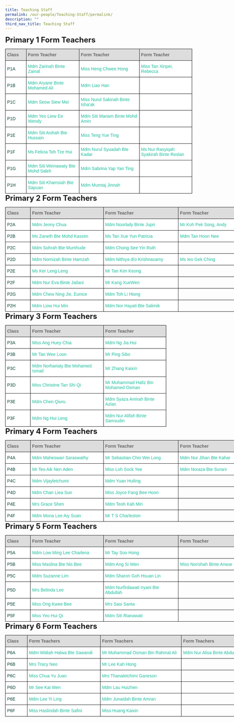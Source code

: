 ```yaml
---
title: Teaching Staff
permalink: /our-people/Teaching-Staff/permalink/
description: ""
third_nav_title: Teaching Staff
---
```

<style type="text/css">
.tg  {border-collapse:collapse;border-spacing:0;margin:0px auto;}
.tg td{border-color:black;border-style:solid;border-width:1px;font-family:Arial, sans-serif;font-size:14px;
  overflow:hidden;padding:10px 5px;word-break:normal;}
.tg th{border-color:black;border-style:solid;border-width:1px;font-family:Arial, sans-serif;font-size:14px;
  font-weight:normal;overflow:hidden;padding:10px 5px;word-break:normal;}
.tg .tg-yhj3{background-color:#FFF;color:#0C463A;text-align:left;vertical-align:middle}
.tg .tg-feqv{background-color:#DDD;color:#666;font-weight:bold;text-align:left;vertical-align:middle}
.tg .tg-o5fr{background-color:#FFF;color:#FD6500;text-align:left;vertical-align:middle}
</style>
<span style="font-size:24px"><b>Primary 1 Form Teachers</b></span><br>

<table align="left" class="tg" style="undefined; table-layout: fixed; width: 598px">
<colgroup>
<col style="width: 80px">
<col style="width: 234px">
<col style="width: 284px">
	<col style="width: 240px">
</colgroup>
<tbody>
 <tr>
		<td class="tg-feqv"><span style="color:#666;background-color:#DDD"><b>Class</b></span></td>
		<td class="tg-feqv"><span style="color:#666;background-color:#DDD"><b>Form Teacher</b></span></td>
		<td class="tg-feqv"><span style="color:#666;background-color:#DDD"><b>Form Teacher</b></span></td>
	<td class="tg-feqv"><span style="color:#666;background-color:#DDD"><b>Form Teacher</b></span></td>
  </tr>

<!-- Primary 1 Form Teachers --> 
<tr>
    <td class="tg-yhj3">P1A<br></td>
    <td class="tg-yhj3"><a href="mailto:zarinah_zainal@moe.edu.sg" style="text-decoration:none; color:#1ABC9C">Mdm Zarinah Binte Zainal</a><br></td>
<td class="tg-yhj3"><a href="mailto:heng_chwee_hong@moe.edu.sg" style="text-decoration:none; color:#1ABC9C">Miss Heng Chwee Hong</a><br></td>
<td class="tg-yhj3"><a href="mailto:heng_chwee_hong@moe.edu.sg" style="text-decoration:none; color:#1ABC9C">Miss Tan Xinpei, Rebecca</a><br></td>
</tr>
<tr>
   <td class="tg-yhj3">P1B<br></td>
   <td class="tg-yhj3"><a href="mailto:aryane_mohamed_ali@moe.edu.sg" style="text-decoration:none; color:#1ABC9C">Mdm Aryane Binte Mohamed Ali</a><br></td>
		<td class="tg-yhj3"><a href="mailto:liao_han@moe.edu.sg" style="text-decoration:none; color:#1ABC9C">Mdm Liao Han</a><br></td>
	<td class="tg-yhj3"><a style="text-decoration:none; color:#1ABC9C"></a><br></td>
</tr>
<tr>
  <td class="tg-yhj3">P1C<br></td>
  <td class="tg-yhj3"><a href="mailto:seow_siew_mei@moe.edu.sg" style="text-decoration:none;color:#1ABC9C">Mdm Seow Siew Mei</a><br></td>
<td class="tg-yhj3"><a href="mailto:nurul_sakinah_ishaak@moe.edu.sg" style="text-decoration:none;color:#1ABC9C">Miss Nurul Sakinah Binte Isha'ak</a><br></td>
<td class="tg-yhj3"><a style="text-decoration:none; color:#1ABC9C"></a><br></td>
</tr>
<tr>
  <td class="tg-yhj3">P1D<br></td>
  <td class="tg-yhj3"><a href="mailto:yeo_liew_ee_wendy@moe.edu.sg" style="text-decoration:none;color:#1ABC9C">Mdm Yeo Liew Ee Wendy</a><br></td>
 <td class="tg-yhj3"><a href="mailto:siti_mariam_mohd_amin@moe.edu.sg" style="text-decoration:none;color:#1ABC9C">Mdm Siti Mariam Binte Mohd Amin</a><br></td>
<td class="tg-yhj3"><a style="text-decoration:none; color:#1ABC9C"></a><br></td>
</tr>
<tr>
  <td class="tg-yhj3">P1E<br></td>
  <td class="tg-yhj3"><a href="mailto:siti_aishah_hussain@moe.edu.sg" style="text-decoration:none;color:#1ABC9C">Mdm Siti Aishah Bte Hussain</a><br></td>
	<td class="tg-yhj3"><a href="mailto:teng_yue_ting@moe.edu.sg" style="text-decoration:none;color:#1ABC9C">Miss Teng Yue Ting</a><br></td>
<td class="tg-yhj3"><a style="text-decoration:none; color:#1ABC9C"></a><br></td>
</tr>
<tr>
  <td class="tg-yhj3">P1F<br></td>
  <td class="tg-yhj3"><a href="mailto:toh_sze_hui@moe.edu.sg" style="text-decoration:none;color:#1ABC9C">Ms Felicia Toh Tze Hui</a><br></td>
<td class="tg-yhj3"><a href="mailto:nurul_syuadah_kadar@moe.edu.sg" style="text-decoration:none;color:#1ABC9C">Mdm Nurul Syuadah Bte Kadar</a><br></td>
	<td class="tg-yhj3"><a href="mailto:nur_rasyiqah_syakirah_roslan@moe.edu.sg" style="text-decoration:none;color:#1ABC9C">Ms Nur Rasyiqah Syakirah Binte Roslan</a><br></td>
</tr>
<tr>
<td class="tg-yhj3">P1G<br></td>
<td class="tg-yhj3"><a href="mailto:siti_weinawaty_mohd_salleh@moe.edu.sg" style="text-decoration:none;color:#1ABC9C">Mdm Siti Weinawaty Bte Mohd Saleh</a><br></td>
<td class="tg-yhj3"><a href="mailto:yap_yan_ting_sabrina@moe.edu.sg" style="text-decoration:none;color:#1ABC9C">Mdm Sabrina Yap Yan Ting</a><br></td>
<td class="tg-yhj3"><a style="text-decoration:none; color:#1ABC9C"></a><br></td>
</tr>
	
<tr>
<td class="tg-yhj3">P1H<br></td>
<td class="tg-yhj3"><a href="mailto:siti_khamsiah_sapuan@moe.edu.sg" style="text-decoration:none;color:#1ABC9C">Mdm Siti Khamsiah Bte Sapuan</a><br></td>
<td class="tg-yhj3"><a href="mailto:mailto:mumtaj_jinnah@moe.edu.sg" style="text-decoration:none;color:#1ABC9C">Mdm Mumtaj Jinnah</a><br></td>
<td class="tg-yhj3"><a style="text-decoration:none; color:#1ABC9C"></a><br></td>
</tr>
</tbody>
</table>

<span style="font-size:24px"><b>Primary 2 Form Teachers</b></span><br>

<table align="left" class="tg" style="undefined;table-layout: fixed; width: 834px">

<colgroup>
<col style="width: 80px">
<col style="width: 234px">
<col style="width: 240px">
<col style="width: 280px">
</colgroup>

<tbody>
<tr>
	<td class="tg-feqv"><span style="color:#666;background-color:#DDD"><b>Class</b></span></td>
	<td class="tg-feqv"><span style="color:#666;background-color:#DDD"><b>Form Teacher</b></span></td>
	<td class="tg-feqv"><span style="color:#666;background-color:#DDD"><b>Form Teacher</b></span></td>
	<td class="tg-feqv"><span style="color:#666;background-color:#DDD"><b>Form Teacher</b></span></td>
 </tr>
  
<!-- Primary 2 Form Teachers -->	
<tr>
 <td class="tg-yhj3">P2A<br></td>
 <td class="tg-yhj3"><a href="mailto:chua_baofeng_jenny@moe.edu.sg" style="text-decoration:none;color:#1ABC9C">Mdm Jenny Chua</a><br></td>
<td class="tg-yhj3"><a href="mailto:noorlaily_jupri@moe.edu.sg" style="text-decoration:none;color:#1ABC9C">Mdm Noorlaily Binte Jupri</a><br></td>
<td class="tg-yhj3"><a href="mailto:koh_pek_song_andy@moe.edu.sg" style="text-decoration:none;color:#1ABC9C">Mr Koh Pek Song, Andy</a><br></td>
</tr>
<tr>
<td class="tg-yhj3">P2B<br></td>
<td class="tg-yhj3"><a href="mailto:zaneth_mohd_kassim@moe.edu.sg" style="text-decoration:none;color:#1ABC9C">Ms Zaneth Bte Mohd Kassim</a><br></td>
<td class="tg-yhj3"><a href="mailto:tan_xue_yun_patricia@moe.edu.sg" style="text-decoration:none;color:#1ABC9C">Ms Tan Xue Yun Patricia</a><br></td>
<td class="tg-yhj3"><a href="mailto:tan_hoon_nee@moe.edu.sg" style="text-decoration:none;color:#1ABC9C">Mdm Tan Hoon Nee</a><br></td>
</tr>
<tr>
<td class="tg-yhj3">P2C<br></td>
<td class="tg-yhj3"><a href="mailto:sohrah_mumhude@moe.edu.sg" style="text-decoration:none;color:#1ABC9C">Mdm Sohrah Bte Mumhude</a><br></td>
<td class="tg-yhj3"><a href="mailto:chong_see_yin@moe.edu.sg" style="text-decoration:none;color:#1ABC9C">Mdm Chong See Yin Ruth</a><br></td>
<td><br></td>
</tr>
<tr>
<td class="tg-yhj3">P2D<br></td>
<td class="tg-yhj3"><a href="mailto:nornizah_hamzah@moe.edu.sg" style="text-decoration:none;color:#1ABC9C">Mdm Nornizah Binte Hamzah</a><br></td>
<td class="tg-yhj3"><a href="mailto:nithiya_krishnasamy@moe.edu.sg" style="text-decoration:none;color:#1ABC9C">Mdm Nithiya d/o Krishnasamy</a><br></td>
<td class="tg-yhj3"><a href="mailto:ieo_gek_ching@moe.edu.sg" style="text-decoration:none;color:#1ABC9C">Ms Ieo Gek Ching</a><br></td>
</tr>
<tr>
<td class="tg-yhj3">P2E<br></td>
<td class="tg-yhj3"><a href="mailto:ker_leng_leng@moe.edu.sg" style="text-decoration:none;color:#1ABC9C">Ms Ker Leng Leng</a><br></td>
<td class="tg-yhj3"><a href="mailto:tan_kim_keong@moe.edu.sg" style="text-decoration:none;color:#1ABC9C">Mr Tan Kim Keong</a><br></td>
<td><br></td>
</tr>
<tr>
<td class="tg-yhj3">P2F<br></td>
<td class="tg-yhj3"><a href="mailto:nur_eva_jailani@moe.edu.sg" style="text-decoration:none;color:#1ABC9C">Mdm Nur Eva Binte Jailani</a><br></td>
<td class="tg-yhj3"><a href="mailto:kang_xue_wen@moe.edu.sg" style="text-decoration:none;color:#1ABC9C">Mr Kang XueWen</a><br></td>
<td><br></td>
</tr>
<tr>
<td class="tg-yhj3">P2G<br></td>
 <td class="tg-yhj3"><a href="mailto:chew_ning_jie_eunice@moe.edu.sg" style="text-decoration:none;color:#1ABC9C">Mdm Chew Ning Jie, Eunice</a><br></td>
<td class="tg-yhj3"><a href="mailto:toh_li_hiong@moe.edu.sg" style="text-decoration:none;color:#1ABC9C">Mdm Toh Li Hiong</a><br></td>
<td><br></td>
</tr>
<tr>
<td class="tg-yhj3">P2H<br></td>
<td class="tg-yhj3"><a href="mailto:liow_hui_min@moe.edu.sg" style="text-decoration:none;color:#1ABC9C">Mdm Liow Hui Min</a><br></td>
<td class="tg-yhj3"><a href="mailto:nor_hayati_salimik@moe.edu.sg" style="text-decoration:none;color:#1ABC9C">Mdm Nor Hayati Bte Salimik</a><br></td>
<td><br></td>
</tr>
</tbody>
</table>
			
<span style="font-size:24px"><b>Primary 3 Form Teachers</b></span><br>

<table align="left" class="tg" style="undefined; table-layout: fixed; width: 598px">

<colgroup>
<col style="width: 80px">
<col style="width: 234px">
<col style="width: 200px">
</colgroup>
<tbody>
<tr>
	<td class="tg-feqv"><span style="color:#666;background-color:#DDD"><b>Class</b></span></td>
	<td class="tg-feqv"><span style="color:#666;background-color:#DDD"><b>Form Teacher</b></span></td>
	<td class="tg-feqv"><span style="color:#666;background-color:#DDD"><b>Form Teacher</b></span></td>
</tr>

<!-- Primary 3 Form Teachers -->
<tr>
<td class="tg-yhj3">P3A<br></td>
<td class="tg-yhj3"><a href="mailto:ang_huey_chia@moe.edu.sg" style="text-decoration:none;color:#1ABC9C">Miss Ang Huey Chia</a><br></td>
<td class="tg-yhj3"><a href="mailto:ng_jia_hui@moe.edu.sg" style="text-decoration:none;color:#1ABC9C">Mdm Ng Jia Hui</a><br></td>
</tr>
<tr>
<td class="tg-yhj3">P3B<br></td>
<td class="tg-yhj3"><a href="mailto:tan_wee_loon@moe.edu.sg" style="text-decoration:none;color:#1ABC9C">Mr Tan Wee Loon</a><br></td>
<td class="tg-yhj3"><a href="mailto:ping_sibo@moe.edu.sg" style="text-decoration:none;color:#1ABC9C">Mr Ping Sibo</a><br></td>
</tr>
<tr>
<td class="tg-yhj3">P3C<br></td>
 <td class="tg-yhj3"><a href="mailto:norhariaty_mohamed_ismail@moe.edu.sg" style="text-decoration:none;color:#1ABC9C">Mdm Norhariaty Bte Mohamed Ismail</a><br></td>
<td class="tg-yhj3"><a href="mailto:zhang_kaixin@moe.edu.sg" style="text-decoration:none;color:#1ABC9C">Mr Zhang Kaixin</a><br></td>
</tr>
<tr>
<td class="tg-yhj3">P3D<br></td>
<td class="tg-yhj3"><a href="mailto:tan_shi_qi_christine@moe.edu.sg" style="text-decoration:none;color:#1ABC9C">Miss Christine Tan Shi Qi</a><br></td>
<td class="tg-yhj3"><a href="mailto:muhammad_hafiz_mohamed_osm@moe.edu.sg" style="text-decoration:none;color:#1ABC9C">Mr Muhammad Hafiz Bin Mohamed Osman</a><br></td>
</tr>
<tr>
<td class="tg-yhj3">P3E<br></td>
<td class="tg-yhj3"><a href="mailto:chen_qiuru@moe.edu.sg" style="text-decoration:none;color:#1ABC9C">Mdm Chen Qiuru</a><br></td>
<td class="tg-yhj3"><a href="mailto:syaza_amirah_azlan@moe.edu.sg" style="text-decoration:none;color:#1ABC9C">Mdm Syaza Amirah Binte Azlan</a><br></td>
</tr>
<tr>
<td class="tg-yhj3">P3F<br></td>
<td class="tg-yhj3"><a href="mailto:ng_hui_leng@moe.edu.sg" style="text-decoration:none;color:#1ABC9C">Mdm Ng Hui Leng</a><br></td>
<td class="tg-yhj3"><a href="mailto:nur_alifah_samsudin@moe.edu.sg" style="text-decoration:none;color:#1ABC9C">Mdm Nur Alifah Binte Samsudin</a><br></td>
</tr>
</tbody>
</table>

<span style="font-size:24px"><b>Primary 4 Form Teachers</b></span><br>

<table align="left" class="tg" style="undefined;table-layout: fixed; width: 794px">
<colgroup>
<col style="width: 80px">
<col style="width: 234px">
<col style="width: 240px">
<col style="width: 240px">
</colgroup>
<tbody>
<tr>
	<td class="tg-feqv"><span style="color:#666;background-color:#DDD"><b>Class</b></span></td>
	<td class="tg-feqv"><span style="color:#666;background-color:#DDD"><b>Form Teacher</b></span></td>
	<td class="tg-feqv"><span style="color:#666;background-color:#DDD"><b>Form Teacher</b></span></td>
	<td class="tg-feqv"><span style="color:#666;background-color:#DDD"><b>Form Teacher</b></span></td>
 </tr>
  
<!-- Primary 4 Form Teachers -->
<tr>
<td class="tg-yhj3">P4A<br></td>
<td class="tg-yhj3"><a href="mailto:maheswari_saraswathy@moe.edu.sg" style="text-decoration:none;color:#1ABC9C">Mdm Maheswari Saraswathy</a><br></td>
<td class="tg-yhj3"><a href="mailto:chin_wei_long_sebastian@moe.edu.sg" style="text-decoration:none;color:#1ABC9C">Mr Sebastian Chin Wei Long</a><br></td>
<td class="tg-yhj3"><a href="mailto:nur_jihan_kahar@moe.edu.sg" style="text-decoration:none;color:#1ABC9C">Mdm Nur Jihan Bte Kahar</a><br></td>
</tr>
<tr>
<td class="tg-yhj3">P4B<br></td>
<td class="tg-yhj3"><a href="mailto:teo_aik_nen_aden@moe.edu.sg" style="text-decoration:none;color:#1ABC9C">Mr Teo Aik Nen Aden</a><br></td>
<td class="tg-yhj3"><a href="mailto:loh_sock_yee@moe.edu.sg" style="text-decoration:none;color:#1ABC9C">Miss Loh Sock Yee</a><br></td>
<td class="tg-yhj3"><a href="mailto:noraza_surani@moe.edu.sg" style="text-decoration:none;color:#1ABC9C">Mdm Noraza Bte Surani</a><br></td>
</tr>
<tr>
<td class="tg-yhj3">P4C<br></td>
<td class="tg-yhj3"><a href="mailto:vijayletchumi_periasamy@moe.edu.sg" style="text-decoration:none;color:#1ABC9C">Mdm Vijayletchumi</a><br></td>
<td class="tg-yhj3"><a href="mailto:yuan_huiling@moe.edu.sg" style="text-decoration:none;color:#1ABC9C">Mdm Yuan Huiling</a><br></td>
<td><br></td>
</tr>
<tr>
<td class="tg-yhj3">P4D<br></td>
<td class="tg-yhj3"><a href="mailto:chan_liea_sun@moe.edu.sg" style="text-decoration:none;color:#1ABC9C">Mdm Chan Liea Sun</a><br></td>
<td class="tg-yhj3"><a href="mailto:fang_bee_hoon@moe.edu.sg" style="text-decoration:none;color:#1ABC9C">Miss Joyce Fang Bee Hoon</a><br></td>
<td><br></td>
</tr>
<tr>
<td class="tg-yhj3">P4E<br></td>
<td class="tg-yhj3"><a href="mailto:teo_xue_hua_grace@moe.edu.sg" style="text-decoration:none;color:#1ABC9C">Mrs Grace Shen</a><br></td>
<td class="tg-yhj3"><a href="mailto:teoh_kah_min@moe.edu.sg" style="text-decoration:none;color:#1ABC9C">Mdm Teoh Kah Min</a><br></td>
<td><br></td>
</tr>
<tr>
<td class="tg-yhj3">P4F<br></td>
<td class="tg-yhj3"><a href="mailto:lee_aiy_suan_mona@moe.edu.sg" style="text-decoration:none;color:#1ABC9C">Mdm Mona Lee Aiy Suan</a><br></td>
<td class="tg-yhj3"><a href="mailto:ts_charleston@moe.edu.sg" style="text-decoration:none;color:#1ABC9C">Mr T S Charleston</a><br></td>
<td><br></td>
</tr>
</tbody>
</table>

<span style="font-size:24px"><b>Primary 5 Form Teachers</b></span><br>

<table align="left" class="tg" style="undefined;table-layout: fixed; width: 794px">
	
<colgroup>
<col style="width: 80px">
<col style="width: 234px">
<col style="width: 240px">
<col style="width: 240px">
</colgroup>
<tbody>
<tr>
	<td class="tg-feqv"><span style="color:#666;background-color:#DDD"><b>Class</b></span></td>
	<td class="tg-feqv"><span style="color:#666;background-color:#DDD"><b>Form Teacher</b></span></td>
	<td class="tg-feqv"><span style="color:#666;background-color:#DDD"><b>Form Teacher</b></span></td>
	<td class="tg-feqv"><span style="color:#666;background-color:#DDD"><b>Form Teacher</b></span></td>
</tr>

<!-- Primary 5 Form Teachers -->  
<tr>
    <td class="tg-yhj3">P5A<br></td>
    <td class="tg-yhj3"><a href="mailto:low_ming_lee_charlena@moe.edu.sg" style="text-decoration:none;color:#1ABC9C">Mdm Low Ming Lee Charlena</a><br></td>
<td class="tg-yhj3"><a href="mailto:tay_soo_hong@moe.edu.sg" style="text-decoration:none;color:#1ABC9C">Mr Tay Soo Hong</a><br></td>
<td><br></td>
</tr>
<tr>
<td class="tg-yhj3">P5B<br></td>
<td class="tg-yhj3"><a href="mailto:maslina_nis_bee@moe.edu.sg" style="text-decoration:none;color:#1ABC9C">Miss Maslina Bte Nis Bee</a><br></td>
<td class="tg-yhj3"><a href="mailto:ang_si_wen@moe.edu.sg" style="text-decoration:none;color:#1ABC9C">Mdm Ang Si Wen</a><br></td>
<td class="tg-yhj3"><a href="mailto:norishah_anwar@moe.edu.sg" style="text-decoration:none;color:#1ABC9C">Miss Norishah Binte Anwar</a><br></td>
</tr>
<tr>
<td class="tg-yhj3">P5C<br></td>
<td class="tg-yhj3"><a href="mailto:lim_suzanne@moe.edu.sg" style="text-decoration:none;color:#1ABC9C">Mdm Suzanne Lim</a><br></td>
<td class="tg-yhj3"><a href="mailto:sharon_goh_hsuan_lin@moe.edu.sg" style="text-decoration:none;color:#1ABC9C">Mdm Sharon Goh Hsuan Lin</a><br></td>
<td><br></td>
</tr>
<tr>
<td class="tg-yhj3">P5D<br></td>
 <td class="tg-yhj3"><a href="mailto:cheong_kah_wai@moe.edu.sg" style="text-decoration:none;color:#1ABC9C">Mrs Belinda Lee</a><br></td>
<td class="tg-yhj3"><a href="mailto:nurfirdawati_iryani_abdull@moe.edu.sg" style="text-decoration:none;color:#1ABC9C">Mdm Nurfirdawati Iryani Bte Abdullah</a><br></td>
<td><br></td>
</tr>
<tr>
 <td class="tg-yhj3">P5E<br></td>
 <td class="tg-yhj3"><a href="mailto:ong_kwee_bee@moe.edu.sg" style="text-decoration:none;color:#1ABC9C">Miss Ong Kwee Bee</a><br></td>
<td class="tg-yhj3"><a href="mailto:sasi_santa@moe.edu.sg" style="text-decoration:none;color:#1ABC9C">Mrs Sasi Santa</a><br></td>
<td><br></td>
</tr>
<tr>
<td class="tg-yhj3">P5F<br></td>
    <td class="tg-yhj3"><a href="mailto:yeo_hui_qi@moe.edu.sg" style="text-decoration:none;color:#1ABC9C">Miss Yeo Hui Qi</a><br></td>
<td class="tg-yhj3"><a href="mailto:siti_rianawati_shukor@moe.edu.sg" style="text-decoration:none;color:#1ABC9C">Mdm Siti Rianawati</a><br></td>
<td><br></td>
</tr>
</tbody>
</table>

<span style="font-size:24px"><b>Primary 6 Form Teachers</b></span><br>

<table align="left" class="tg" style="undefined;table-layout: fixed; width: 834px">
<colgroup>
<col style="width: 70px">
<col style="width: 234px">
<col style="width: 260px">
<col style="width: 270px">
</colgroup>
<tbody>
  <tr>
		<td class="tg-feqv"><span style="color:#666;background-color:#DDD"><b>Class</b></span></td>
		<td class="tg-feqv"><span style="color:#666;background-color:#DDD"><b>Form Teachers</b></span></td>
		<td class="tg-feqv"><span style="color:#666;background-color:#DDD"><b>Form Teachers</b></span></td>
		<td class="tg-feqv"><span style="color:#666;background-color:#DDD"><b>Form Teachers</b></span></td>
  </tr>

<!-- Primary 6 Form Teachers -->	
<tr>
 <td class="tg-yhj3">P6A<br></td>
 <td class="tg-yhj3"><a href="mailto:widiah_halwa_sawandi@moe.edu.sg" style="text-decoration:none;color:#1ABC9C">Mdm Widiah Halwa Bte Sawandi</a><br></td>
<td class="tg-yhj3"><a href="mailto:muhammad_osman_rahmat_ali@moe.edu.sg" style="text-decoration:none;color:#1ABC9C">Mr Muhammad Osman Bin Rahmat Ali</a><br></td>
<td class="tg-yhj3"><a href="mailto:nur_alisa_abdul_samad@moe.edu.sg" style="text-decoration:none;color:#1ABC9C">Mdm Nur Alisa Binte Abdul Samad</a><br></td>
  </tr>
	<tr>
    <td class="tg-yhj3">P6B<br></td>
    <td class="tg-yhj3"><a href="mailto:goh_seow_wen@moe.edu.sg" style="text-decoration:none;color:#1ABC9C">Mrs Tracy Neo</a><br></td>
<td class="tg-yhj3"><a href="mailto:lee_kah_hong@schools.gov.sg" style="text-decoration:none;color:#1ABC9C">Mr Lee Kah Hong</a><br></td>
<td><br></td>
</tr>
<tr>
<td class="tg-yhj3">P6C<br></td>
<td class="tg-yhj3"><a href="mailto:chua_yu_juan@moe.edu.sg" style="text-decoration:none;color:#1ABC9C">Miss Chua Yu Juan</a><br></td>
<td class="tg-yhj3"><a href="mailto:thanaletchimi_ganeson@moe.edu.sg" style="text-decoration:none;color:#1ABC9C">Mrs Thanaletchimi Ganeson</a><br></td>
<td><br></td>
</tr>
<tr>
<td class="tg-yhj3">P6D<br></td>
<td class="tg-yhj3"><a href="mailto:see_kai_wen@moe.edu.sg" style="text-decoration:none;color:#1ABC9C">Mr See Kai Wen</a><br></td>
<td class="tg-yhj3"><a href="mailto:lau_huizhen@moe.edu.sg" style="text-decoration:none;color:#1ABC9C">Mdm Lau Huizhen</a><br></td>
<td><br></td>
</tr>
<tr>
<td class="tg-yhj3">P6E<br></td>
<td class="tg-yhj3"><a href="mailto:lee_yi_ling@moe.edu.sg" style="text-decoration:none;color:#1ABC9C">Mdm Lee Yi Ling</a><br></td>
<td class="tg-yhj3"><a href="mailto:junaidah_aan@moe.edu.sg" style="text-decoration:none;color:#1ABC9C">Mdm Junaidah Binte Amran</a><br></td>
<td><br></td>
</tr>
<tr>
<td class="tg-yhj3">P6F<br></td>
<td class="tg-yhj3"><a href="mailto:haslindah_safini@moe.edu.sg" style="text-decoration:none;color:#1ABC9C">Miss Haslindah Binte Safini</a><br></td>
<td class="tg-yhj3"><a href="mailto:huang_kaixin@moe.edu.sg" style="text-decoration:none;color:#1ABC9C">Miss Huang Kaixin</a><br></td>
<td><br></td>
</tr>
</tbody>
</table>